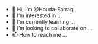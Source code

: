 - 👋 Hi, I’m @Houda-Farrag
- 👀 I’m interested in ...
- 🌱 I’m currently learning ...
- 💞️ I’m looking to collaborate on ...
- 📫 How to reach me ...

<!---
Houda-Farrag/Houda-Farrag is a ✨ special ✨ repository because its `README.md` (this file) appears on your GitHub profile.
You can click the Preview link to take a look at your changes.
--->
